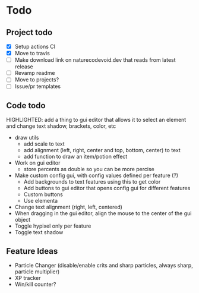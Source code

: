 # Todo

## Project todo

-   [x] Setup actions CI
-   [x] Move to travis
-   [ ] Make download link on naturecodevoid.dev that reads from latest release
-   [ ] Revamp readme
-   [ ] Move to projects?
-   [ ] Issue/pr templates

## Code todo

HIGHLIGHTED: add a thing to gui editor that allows it to select an element and change text shadow, brackets, color, etc

-   draw utils
    -   add scale to text
    -   add alignment (left, right, center and top, bottom, center) to text
    -   add function to draw an item/potion effect
-   Work on gui editor
    -   store percents as double so you can be more percise
-   Make custom config gui, with config values defined per feature (?)
    -   Add backgrounds to text features using this to get color
    -   Add buttons to gui editor that opens config gui for different features
    -   Custom buttons
    -   Use elementa
-   Change text alignment (right, left, centered)
-   When dragging in the gui editor, align the mouse to the center of the gui object
-   Toggle hypixel only per feature
-   Toggle text shadow

## Feature Ideas

-   Particle Changer (disable/enable crits and sharp particles, always sharp, particle multiplier)
-   XP tracker
-   Win/kill counter?
